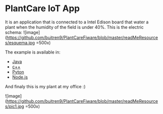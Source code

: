 PlantCare IoT App
============================
It is an application that is connected to a Intel Edison board that water a plant when the humidity of the field is under 40%. 
This is the electric schema:
![image](https://github.com/buitren9/PlantCareFiware/blob/master/readMeResources/esquema.jpg =500x)

The example is available in:

*	[Java](https://github.com/buitren9/PlantCareFiware/tree/master/java)
*	[c++]()
*	[Pyton](https://github.com/buitren9/PlantCareFiware/tree/master/python)
*	[Node.js](https://github.com/buitren9/PlantCareFiware/tree/master/nodejs)	

And finaly this is my plant at my office :)

![image](https://github.com/buitren9/PlantCareFiware/blob/master/readMeResources/pic1.jpg =500x)


